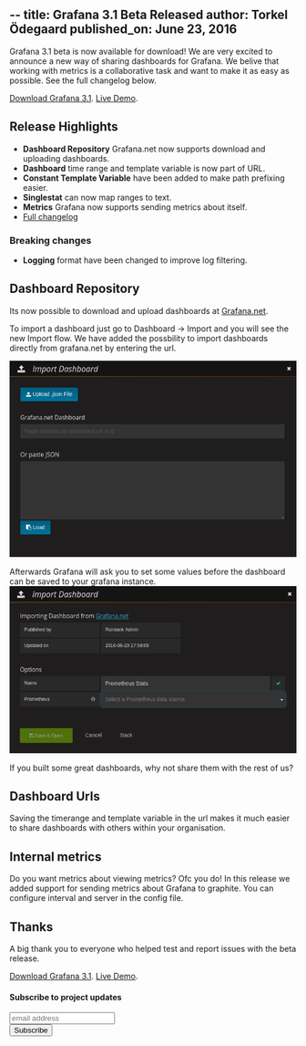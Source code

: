 --
title: Grafana 3.1 Beta Released
author: Torkel Ödegaard
published_on: June 23, 2016
---

Grafana 3.1 beta is now available for download! We are very excited to announce a new way
of sharing dashboards for Grafana. We belive that working with metrics is a collaborative task
and want to make it as easy as possible. See the full changelog below.

<div class="text-center">
<a class="button secondary radius" href="/download">Download Grafana 3.1</a>.
<a class="button primary radius" href="http://play.grafana.org" target="_blank">Live Demo</a>.
</div>

## Release Highlights

- **Dashboard Repository** Grafana.net now supports download and uploading dashboards.
- **Dashboard** time range and template variable is now part of URL.
- **Constant Template Variable** have been added to make path prefixing easier.
- **Singlestat** can now map ranges to text.
- **Metrics** Grafana now supports sending metrics about itself.
- [Full changelog](https://github.com/grafana/grafana/blob/master/CHANGELOG.md)

### Breaking changes
- **Logging** format have been changed to improve log filtering.

## Dashboard Repository
Its now possible to download and upload dashboards at [Grafana.net](http://grafana.net/dashboards/).

To import a dashboard just go to Dashboard -> Import and you will see the new Import flow.
We have added the possbility to import dashboards directly from grafana.net by entering the url.

<img src="/assets/img/blog/v3.0/import_dashboard.png">

Afterwards Grafana will ask you to set some values before the dashboard can be saved to your grafana instance.
<img src="/assets/img/blog/v3.0/import_dashboard_settings.png">

If you built some great dashboards, why not share them with the rest of us?

## Dashboard Urls

Saving the timerange and template variable in the url makes it much easier to share dashboards with others within your organisation.

## Internal metrics

Do you want metrics about viewing metrics? Ofc you do! In this release we added support for sending metrics about Grafana to graphite.
You can configure interval and server in the config file.

## Thanks
A big thank you to everyone who helped test and report issues with the beta release.

<div class="">
<a class="button secondary radius" href="/download">Download Grafana 3.1</a>.
<a class="button primary radius" href="http://play.grafana.org" target="_blank">Live Demo</a>.
</div>

#### Subscribe to project updates
<section class="newsletter">
  <form action="http://grafana.us8.list-manage.com/subscribe/post?u=2aeb5711db2aececc990be536&amp;id=5585d37ecc" method="post" id="mc-embedded-subscribe-form" name="mc-embedded-subscribe-form" class="validate" target="_blank">
    <row class="collapse">
      <div class="medium-10 columns">
        <input type="email" value="" name="EMAIL" class="email" id="mce-EMAIL" placeholder="email address">
      </div>
      <div class="medium-2 columns">
        <input type="submit" value="Subscribe" name="subscribe" id="mc-embedded-subscribe" class="button postfix">
      </div>
    </row>
  </form>
</section>
